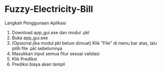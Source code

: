 # Fuzzy-Electricity-Bill
Langkah Penggunaan Aplikasi
1. Download app_gui.exe dan modul .pkl
2. Buka app_gui.exe
3. (Opsional jika modul pkl belum dimuat) Klik "File" di menu bar atas, lalu pilih file .pkl sebelumnya
4. Masukkan input semua fitur sesuai validasi
5. Klik Prediksi
6. Prediksi biaya akan tampil
